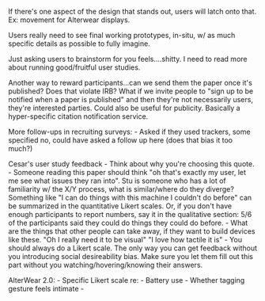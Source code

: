 If there's one aspect of the design that stands out, users will latch onto that. 
Ex: movement for Alterwear displays.

Users really need to see final working prototypes, in-situ, w/ as much specific details as possible to fully imagine.

Just asking users to brainstorm for you feels....shitty.
I need to read more about running good/fruitful user studies.

Another way to reward participants...can we send them the paper once it's published? Does that violate IRB? What if we invite people to "sign up to be notified when a paper is published" and then they're not necessarily users, they're interested parties. Could also be useful for publicity. Basically a hyper-specific citation notification service.

More follow-ups in recruiting surveys:
	- Asked if they used trackers, some specified no, could have asked a follow up here (does that bias it too much?)

Cesar's user study feedback
	- Think about why you're choosing this quote.
	- Someone reading this paper should think "oh that's exactly my user, let me see what issues they ran into". Stu is someone who has a lot of familiarity w/ the X/Y process, what is similar/where do they diverge? Something like "I can do things with this machine I couldn't do before" can be summarized in the quantitative Likert scales. Or, if you don't have enough participants to report numbers, say it in the qualitative section: 5/6 of the participants said they could do things they could do before.
	- What are the things that other people can take away, if they want to build devices like these. "Oh I really need it to be visual" "I love how tactile it is"
	- You should always do a Likert scale. The only way you can get feedback without you introducing social desireability bias. Make sure you let them fill out this part without you watching/hovering/knowing their answers.


AlterWear 2.0:
	- Specific Likert scale re:
		- Battery use
		- Whether tagging gesture feels intimate
		- 
